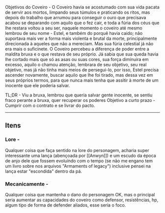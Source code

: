 Objetivos do Coveiro - O Coveiro havia se acostumado com sua vida pacata de servir aos mortos, limpando seus túmulos e praticando os ritos, mas depois do trabalho que arrumou para conseguir o ouro que precisava acabou se deparando com aquilo que o fez cair, e toda a fúria dos céus que lhe restara voltou a seu ser, naquele momento o coveiro até mesmo lembrou de seu nome - Estel, e também do porquê havia caido; não suportava mais ver a forma mais violenta e brutal da morte, principalmente direcionada à aqueles que não a mereciam. Mas sua fúria celestial já não era mais o suficinete. O Coveiro percebeu a diferença de poder entre a maldita bruxa e o que restava de seu próprio. Já sabia que sua queda havia lhe cortado mais que só as asas ou suas cores, sua força diminuira em excesso, aquilo o chamou atenção, lembrara de seu objetivo, seu real objetivo, mas já não tinha mais meios de persegui-lo, por isso, Estel precisa ascender novamente, buscar aquilo que lhe foi tirado, mas dessa vez em seus próprios termos, para que nunca mais tenha que assitir à morte de um inocente que ele poderia salvar.

TL;DR - Viu a bruxa, lembrou que queria salvar gente inocente, se sentiu fraco perante a bruxa, quer recuperar os poderes
Objetivo a curto prazo - Cumprir com o contrato e se livrar do pacto.

- - -
## Itens
### Lore - 
Qualquer coisa que faça sentido na lore do personagem, acharia super interessante uma lança (abençoada por [[Anwyn]]) e um escudo da época de anjo dele que fossem evoluíndo com o tempo (se não me engano tem um livro sobre nos arquivos "Armaments of legacy") inclusive pensei na lança estar "escondida" dentro da pá.

### Mecanicamente - 
Qualquer coisa que mantenha o dano do personagem OK, mas o principal seria aumentar as capacidades do coveiro como defensor, resistências, hp, algum tipo de forma de defender aliados, esse seria o foco.

